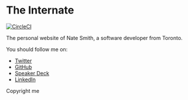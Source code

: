 # The Internate

[![CircleCI](https://circleci.com/gh/nwjsmith/nwjsmith.github.io.svg?style=svg)](https://circleci.com/gh/nwjsmith/nwjsmith.github.io)

The personal website of Nate Smith, a software developer from Toronto.

You should follow me on:

* [Twitter](https://twitter.com/nwjsmith)
* [GitHub](https://github.com/nwjsmith)
* [Speaker Deck](https://speakerdeck.com/nwjsmith)
* [LinkedIn](https://www.linkedin.com/in/nwjsmith)

Copyright me
